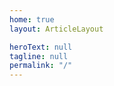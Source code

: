 ```yaml
---
home: true
layout: ArticleLayout

heroText: null
tagline: null
permalink: "/"
---
```


<blogPosts/>
